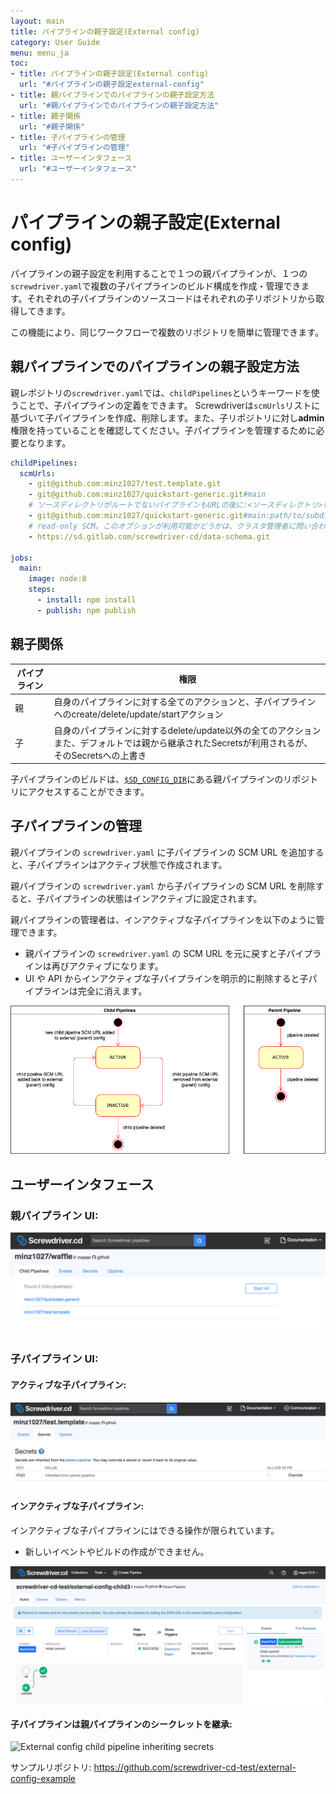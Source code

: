 ```yaml
---
layout: main
title: パイプラインの親子設定(External config)
category: User Guide
menu: menu_ja
toc:
- title: パイプラインの親子設定(External config)
  url: "#パイプラインの親子設定external-config"
- title: 親パイプラインでのパイプラインの親子設定方法
  url: "#親パイプラインでのパイプラインの親子設定方法"
- title: 親子関係
  url: "#親子関係"
- title: 子パイプラインの管理
  url: "#子パイプラインの管理"
- title: ユーザーインタフェース
  url: "#ユーザーインタフェース"
---
```


# パイプラインの親子設定(External config)

パイプラインの親子設定を利用することで１つの親パイプラインが、１つの`screwdriver.yaml`で複数の子パイプラインのビルド構成を作成・管理できます。それぞれの子パイプラインのソースコードはそれぞれの子リポジトリから取得してきます。

この機能により、同じワークフローで複数のリポジトリを簡単に管理できます。

## 親パイプラインでのパイプラインの親子設定方法

親レポジトリの`screwdriver.yaml`では、`childPipelines`というキーワードを使うことで、子パイプラインの定義をできます。
Screwdriverは`scmUrls`リストに基づいて子パイプラインを作成、削除します。また、子リポジトリに対し**admin**権限を持っていることを確認してください。子パイプラインを管理するために必要となります。

```yaml
childPipelines:
  scmUrls:
    - git@github.com:minz1027/test.template.git
    - git@github.com:minz1027/quickstart-generic.git#main
    # ソースディレクトリがルートでないパイプラインもURLの後に:<ソースディレクトリ>を追加することで子パイプラインにできます
    - git@github.com:minz1027/quickstart-generic.git#main:path/to/subdir
    # read-only SCM。このオプションが利用可能かどうかは、クラスタ管理者に問い合わせてください。
    - https://sd.gitlab.com/screwdriver-cd/data-schema.git

jobs:
  main:
    image: node:8
    steps:
      - install: npm install
      - publish: npm publish
```

## 親子関係

パイプライン | 権限
--- | ---
親 | 自身のパイプラインに対する全てのアクションと、子パイプラインへのcreate/delete/update/startアクション
子 | 自身のパイプラインに対するdelete/update以外の全てのアクション<br>また、デフォルトでは親から継承されたSecretsが利用されるが、そのSecretsへの上書き

子パイプラインのビルドは、[`$SD_CONFIG_DIR`](../environment-variables#ディレクトリ)にある親パイプラインのリポジトリにアクセスすることができます。

## 子パイプラインの管理
親パイプラインの `screwdriver.yaml` に子パイプラインの SCM URL を追加すると、子パイプラインはアクティブ状態で作成されます。

親パイプラインの `screwdriver.yaml` から子パイプラインの SCM URL を削除すると、子パイプラインの状態はインアクティブに設定されます。

親パイプラインの管理者は、インアクティブな子パイプラインを以下のように管理できます。
* 親パイプラインの `screwdriver.yaml` の SCM URL を元に戻すと子パイプラインは再びアクティブになります。
* UI や API からインアクティブな子パイプラインを明示的に削除すると子パイプラインは完全に消えます。

![External config child pipeline state](../../../user-guide/assets/external-config-child-state.png)

## ユーザーインタフェース
### 親パイプライン UI:
![External config parent](../../../user-guide/assets/external-config.png)

### 子パイプライン UI:
#### アクティブな子パイプライン:
![External config child pipeline ](../../../user-guide/assets/external-config-child.png)

#### インアクティブな子パイプライン:
インアクティブな子パイプラインにはできる操作が限られています。
* 新しいイベントやビルドの作成ができません。

![External config inactive child pipeline](../../../user-guide/assets/external-config-child-inactive.png)

#### 子パイプラインは親パイプラインのシークレットを継承:
 ![External config child pipeline inheriting secrets](../../../user-guide/external-config-child-secrets.png)

サンプルリポジトリ: <https://github.com/screwdriver-cd-test/external-config-example>
